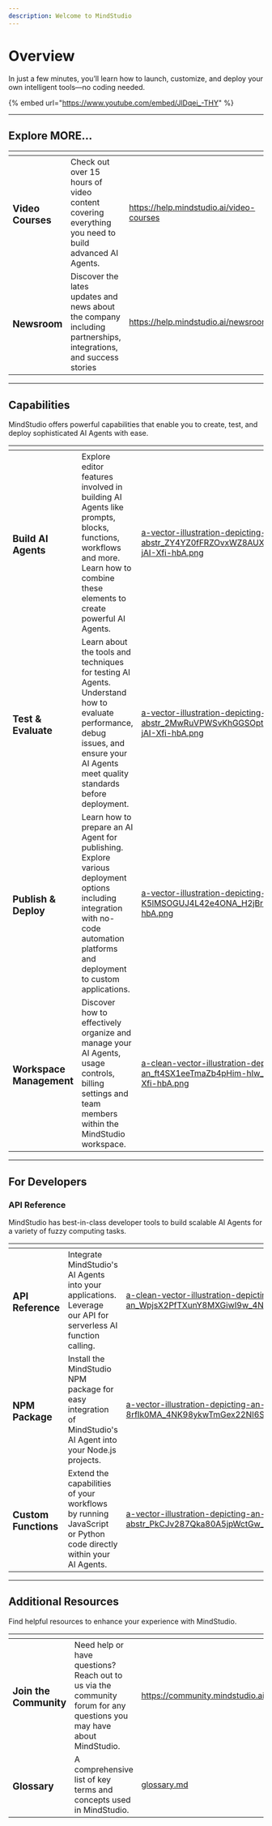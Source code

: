 ```yaml
---
description: Welcome to MindStudio
---
```


# Overview

In just a few minutes, you’ll learn how to launch, customize, and deploy your own intelligent tools—no coding needed.

{% embed url="https://www.youtube.com/embed/JlDqei_-THY" %}

***

## Explore MORE...

<table data-card-size="large" data-column-title-hidden data-view="cards" data-full-width="false"><thead><tr><th></th><th></th><th data-hidden data-card-target data-type="content-ref"></th><th data-hidden data-card-cover data-type="files"></th></tr></thead><tbody><tr><td><h3>Video Courses</h3></td><td>Check out over 15 hours of video content covering everything you need to build advanced AI Agents.</td><td><a href="https://help.mindstudio.ai/video-courses">https://help.mindstudio.ai/video-courses</a></td><td><a href=".gitbook/assets/a-digital-illustration-of-a-glowing-isom_-22dyjJjQZ2DEwJ5EGXHhA_u-IrdFYaRe2KxuoAaqvcTw.png">a-digital-illustration-of-a-glowing-isom_-22dyjJjQZ2DEwJ5EGXHhA_u-IrdFYaRe2KxuoAaqvcTw.png</a></td></tr><tr><td><h3>Newsroom</h3></td><td>Discover the lates updates and news about the company including partnerships, integrations, and success stories</td><td><a href="https://help.mindstudio.ai/newsroom">https://help.mindstudio.ai/newsroom</a></td><td><a href=".gitbook/assets/a-futuristic-digital-illustration-of-a-l_fSsSfE2XQdqWbSa0lfVTfA_u-IrdFYaRe2KxuoAaqvcTw.png">a-futuristic-digital-illustration-of-a-l_fSsSfE2XQdqWbSa0lfVTfA_u-IrdFYaRe2KxuoAaqvcTw.png</a></td></tr></tbody></table>

***

## Capabilities

MindStudio offers powerful capabilities that enable you to create, test, and deploy sophisticated AI Agents with ease.

<table data-card-size="large" data-column-title-hidden data-view="cards" data-full-width="false"><thead><tr><th></th><th></th><th data-hidden data-card-cover data-type="files"></th><th data-hidden data-card-target data-type="content-ref"></th></tr></thead><tbody><tr><td><h3>Build AI Agents</h3></td><td>Explore editor features involved in building AI Agents like prompts, blocks, functions, workflows and more. Learn how to combine these elements to create powerful AI Agents.</td><td><a href=".gitbook/assets/a-vector-illustration-depicting-an-abstr_ZY4YZ0fFRZOvxWZ8AUXOOg_H2jBrzO8SD-jAI-Xfi-hbA.png">a-vector-illustration-depicting-an-abstr_ZY4YZ0fFRZOvxWZ8AUXOOg_H2jBrzO8SD-jAI-Xfi-hbA.png</a></td><td><a href="broken-reference">Broken link</a></td></tr><tr><td><h3>Test &#x26; Evaluate</h3></td><td>Learn about the tools and techniques for testing AI Agents. Understand how to evaluate performance, debug issues, and ensure your AI Agents meet quality standards before deployment.</td><td><a href=".gitbook/assets/a-vector-illustration-depicting-an-abstr_2MwRuVPWSvKhGGSOptTiOA_H2jBrzO8SD-jAI-Xfi-hbA.png">a-vector-illustration-depicting-an-abstr_2MwRuVPWSvKhGGSOptTiOA_H2jBrzO8SD-jAI-Xfi-hbA.png</a></td><td><a href="broken-reference">Broken link</a></td></tr><tr><td><h3>Publish &#x26; Deploy</h3></td><td>Learn how to prepare an AI Agent for publishing. Explore various deployment options including integration with no-code automation platforms and deployment to custom applications.</td><td><a href=".gitbook/assets/a-vector-illustration-depicting-an-abstr_trL-K5lMSOGUJ4L42e4ONA_H2jBrzO8SD-jAI-Xfi-hbA.png">a-vector-illustration-depicting-an-abstr_trL-K5lMSOGUJ4L42e4ONA_H2jBrzO8SD-jAI-Xfi-hbA.png</a></td><td><a href="deployment-of-ai-agents/ai-powered-web-apps.md">ai-powered-web-apps.md</a></td></tr><tr><td><h3>Workspace Management</h3></td><td>Discover how to effectively organize and manage your AI Agents, usage controls, billing settings and team members within the MindStudio workspace.</td><td><a href=".gitbook/assets/a-clean-vector-illustration-depicting-an_ft4SX1eeTmaZb4pHim-hIw_H2jBrzO8SD-jAI-Xfi-hbA.png">a-clean-vector-illustration-depicting-an_ft4SX1eeTmaZb4pHim-hIw_H2jBrzO8SD-jAI-Xfi-hbA.png</a></td><td><a href="broken-reference">Broken link</a></td></tr></tbody></table>

***

## For Developers

### API Reference

MindStudio has best-in-class developer tools to build scalable AI Agents for a variety of fuzzy computing tasks.

<table data-column-title-hidden data-view="cards" data-full-width="false"><thead><tr><th></th><th></th><th data-hidden data-card-cover data-type="files"></th><th data-hidden data-card-target data-type="content-ref"></th></tr></thead><tbody><tr><td><h3>API Reference</h3></td><td>Integrate MindStudio's AI Agents into your applications. Leverage our API for serverless AI function calling.</td><td><a href=".gitbook/assets/a-clean-vector-illustration-depicting-an_WpjsX2PfTXunY8MXGiwI9w_4NK98ykwTmGex22NI6Sa6A.png">a-clean-vector-illustration-depicting-an_WpjsX2PfTXunY8MXGiwI9w_4NK98ykwTmGex22NI6Sa6A.png</a></td><td><a href="developers/api-reference.md">api-reference.md</a></td></tr><tr><td><h3>NPM Package</h3></td><td>Install the MindStudio NPM package for easy integration of MindStudio's AI Agent into your Node.js projects.</td><td><a href=".gitbook/assets/a-vector-illustration-depicting-an-abstr_AyCNo-COQKSbd-8rfIk0MA_4NK98ykwTmGex22NI6Sa6A.png">a-vector-illustration-depicting-an-abstr_AyCNo-COQKSbd-8rfIk0MA_4NK98ykwTmGex22NI6Sa6A.png</a></td><td><a href="developers/npm-package.md">npm-package.md</a></td></tr><tr><td><h3>Custom Functions</h3></td><td>Extend the capabilities of your workflows by running JavaScript or Python code directly within your AI Agents.</td><td><a href=".gitbook/assets/a-vector-illustration-depicting-an-abstr_PkCJv287Qka80A5jpWctGw_4NK98ykwTmGex22NI6Sa6A.png">a-vector-illustration-depicting-an-abstr_PkCJv287Qka80A5jpWctGw_4NK98ykwTmGex22NI6Sa6A.png</a></td><td><a href="developers/custom-workflow-functions.md">custom-workflow-functions.md</a></td></tr></tbody></table>

***

## Additional Resources

Find helpful resources to enhance your experience with MindStudio.

<table data-card-size="large" data-column-title-hidden data-view="cards" data-full-width="false"><thead><tr><th></th><th></th><th data-hidden data-card-target data-type="content-ref"></th></tr></thead><tbody><tr><td><h3>Join the Community</h3></td><td>Need help or have questions? Reach out to us via the community forum for any questions you may have about MindStudio.</td><td><a href="https://community.mindstudio.ai/">https://community.mindstudio.ai/</a></td></tr><tr><td><h3>Glossary</h3></td><td>A comprehensive list of key terms and concepts used in MindStudio.</td><td><a href="additional-resources/glossary.md">glossary.md</a></td></tr></tbody></table>
